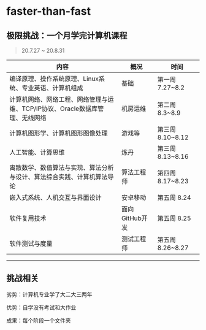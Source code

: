 # faster-than-fast
极限挑战：一个月学完计算机课程
-----------------------------------
> 20.7.27 ~ 20.8.31

|内容|概况|时间|
|----|----|-----|
|编译原理、操作系统原理、Linux系统、专业英语、计算机组成|基础|第一周 7.27~8.2|
|计算机网络、网络工程、网络管理与运维、TCP/IP协议、Oracle数据库管理、无线网络|机房运维|第二周 8.3~8.9
|计算机图形学、计算机图形图像处理|游戏等|第三周 8.10~8.12
|人工智能、计算思维|炼丹|第三周 8.13~8.16
|离散数学、数值算法与实现、算法分析与设计、算法综合实践、计算机算法导论|算法工程师|第四周 8.17~8.23
|嵌入式系统、人机交互与界面设计|安卓移动|第五周 8.24
|软件复用技术|面向GitHub开发|第五周 8.25
|软件测试与度量|测试工程师|第五周 8.26~8.27

----------------------------
## 挑战相关

劣势：计算机专业学了大二大三两年

优势：自学没有考试和大作业

成果：每个阶段一个文件夹
